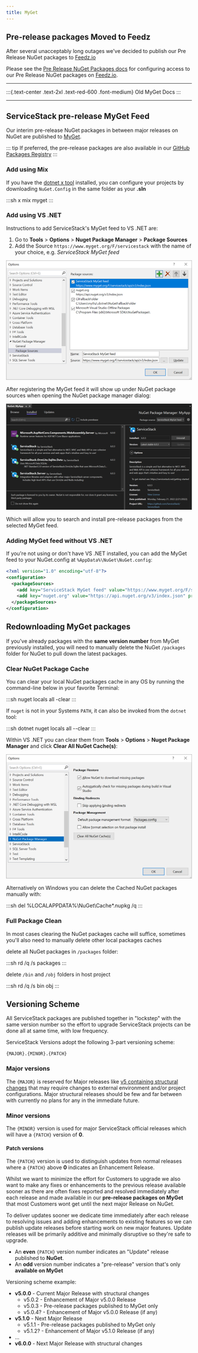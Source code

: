 ```yaml
---
title: MyGet
---
```


## Pre-release packages Moved to Feedz

After several unacceptably long outages we've decided to publish our Pre Release NuGet packages to [Feedz.io](https://feedz.io)

Please see the [Pre Release NuGet Packages docs](/pre-release) for configuring access to our Pre Release NuGet packages on [Feedz.io](https://feedz.io).

---

:::{.text-center .text-2xl .text-red-600 .font-medium}
Old MyGet Docs
:::

---

## ServiceStack pre-release MyGet Feed

Our interim pre-release NuGet packages in between major releases on NuGet are published to [MyGet](https://www.myget.org/).

::: tip
If preferred, the pre-release packages are also available in our [GitHub Packages Registry](/gh-nuget)
:::

### Add using Mix

If you have the [dotnet x tool](/dotnet-tool) installed, you can configure your projects by downloading `NuGet.Config` in the same folder as your **.sln**

:::sh
x mix myget
:::

### Add using VS .NET

Instructions to add ServiceStack's MyGet feed to VS .NET are:

  1. Go to **Tools** > **Options** > **Nuget Package Manager** > **Package Sources**
  2. Add the Source `https://www.myget.org/F/servicestack` with the name of your choice, 
  e.g. _ServiceStack MyGet feed_

![NuGet Package Sources](https://raw.githubusercontent.com/ServiceStack/Assets/master/img/wikis/myget/package-sources.png)

After registering the MyGet feed it will show up under NuGet package sources when opening the NuGet 
package manager dialog:

![NuGet Package Manager](https://raw.githubusercontent.com/ServiceStack/Assets/master/img/wikis/myget/package-manager-ui.png)

Which will allow you to search and install pre-release packages from the selected MyGet feed.

### Adding MyGet feed without VS .NET

If you're not using or don't have VS .NET installed, you can add the MyGet feed to your NuGet.config at `%AppData%\NuGet\NuGet.config`:

```xml
<?xml version="1.0" encoding="utf-8"?>
<configuration>
  <packageSources>
    <add key="ServiceStack MyGet feed" value="https://www.myget.org/F/servicestack" />
    <add key="nuget.org" value="https://api.nuget.org/v3/index.json" protocolVersion="3" />
  </packageSources>
</configuration>
```

## Redownloading MyGet packages

If you've already packages with the **same version number** from MyGet previously installed, you will 
need to manually delete the NuGet `/packages` folder for NuGet to pull down the latest packages.

### Clear NuGet Package Cache

You can clear your local NuGet packages cache in any OS by running the command-line below in your favorite Terminal:

:::sh
nuget locals all -clear
:::

If `nuget` is not in your Systems `PATH`, it can also be invoked from the `dotnet` tool:

:::sh
dotnet nuget locals all --clear
:::

Within VS .NET you can clear them from **Tools** > **Options** > **Nuget Package Manager** and click **Clear All NuGet Cache(s)**:

![Clear Packages Cache](https://raw.githubusercontent.com/ServiceStack/Assets/master/img/wikis/myget/clear-package-cache.png)

Alternatively on Windows you can delete the Cached NuGet packages manually with:

:::sh
del %LOCALAPPDATA%\NuGet\Cache\*.nupkg /q
:::

### Full Package Clean

In most cases clearing the NuGet packages cache will suffice, sometimes you'll also need to manually delete other local packages caches

delete all NuGet packages in `/packages` folder:

:::sh
rd /q /s packages 
:::

delete `/bin` and `/obj` folders in host project

:::sh
rd /q /s bin obj
:::


## Versioning Scheme

All ServiceStack packages are published together in "lockstep" with the same version number so the effort to upgrade ServiceStack projects can be done all at same time, with low frequency. 

ServiceStack Versions adopt the following 3-part versioning scheme:

```
{MAJOR}.{MINOR}.{PATCH}
```

### Major versions 

The `{MAJOR}` is reserved for Major releases like [v5 containing structural changes](/releases/v5_0_0) that may require changes to external environment and/or project configurations. Major structural releases should be few and far between with currently no plans for any in the immediate future.

### Minor versions

The `{MINOR}` version is used for major ServiceStack official releases which will have a `{PATCH}` version of **0**.

#### Patch versions

The `{PATCH}` version is used to distinguish updates from normal releases where a `{PATCH}` above **0** indicates an Enhancement Release.

Whilst we want to minimize the effort for Customers to upgrade we also want to make any fixes or enhancements to the previous release available sooner as there are often fixes reported and resolved immediately after each release and made available in our **pre-release packages on MyGet** that most Customers wont get until the next major Release on NuGet. 

To deliver updates sooner we dedicate time immediately after each release to resolving issues and adding enhancements to existing features so we can publish update releases before starting work on new major features. Update releases will be primarily additive and minimally disruptive so they're safe to upgrade.

- An **even** `{PATCH}` version number indicates an "Update" release published to **NuGet**.
- An **odd** version number indicates a "pre-release" version that's only **available on MyGet**

Versioning scheme example:

  - **v5.0.0** - Current Major Release with structural changes
    - v5.0.2 - Enhancement of Major v5.0.0 Release
    - v5.0.3 - Pre-release packages published to MyGet only
    - v5.0.4? - Enhancement of Major v5.0.0 Release (if any)
  - **v5.1.0** - Next Major Release
    - v5.1.1 - Pre-release packages published to MyGet only
    - v5.1.2? - Enhancement of Major v5.1.0 Release (if any)
  - ...
  - **v6.0.0** - Next Major Release with structural changes
